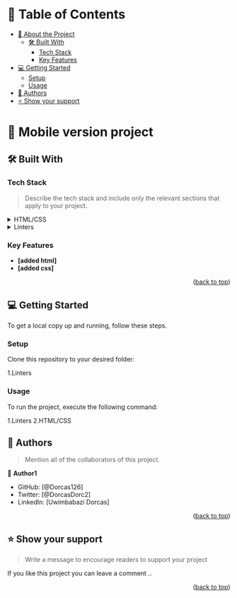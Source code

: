 
<!-- TABLE OF CONTENTS -->

# 📗 Table of Contents

- [📖 About the Project](#about-project)
  - [🛠 Built With](#built-with)
    - [Tech Stack](#tech-stack)
    - [Key Features](#key-features)
- [💻 Getting Started](#getting-started)
  - [Setup](#setup)
  - [Usage](#usage)
- [👥 Authors](#authors)
- [⭐️ Show your support](#support)


<!-- PROJECT DESCRIPTION -->

# 📖 Mobile version project


## 🛠 Built With <a name="built-with"></a>

### Tech Stack <a name="tech-stack"></a>

> Describe the tech stack and include only the relevant sections that apply to your project.

<details>
  <summary>HTML/CSS</summary>
  <ul>
    <li>HTML/CSS</li>
  </ul>
</details>

<details>
  <summary>Linters</summary>
  <ul>
    <li>Linters</li>
  </ul>
</details>

<!-- Features -->

### Key Features <a name="key-features"></a>

- **[added html]**
- **[added css]**

<p align="right">(<a href="#readme-top">back to top</a>)</p>

<!-- GETTING STARTED -->

## 💻 Getting Started <a name="getting-started"></a>

To get a local copy up and running, follow these steps.

### Setup

Clone this repository to your desired folder:

1.Linters

### Usage

To run the project, execute the following command:

1.Linters
2.HTML/CSS

<!-- AUTHORS -->

## 👥 Authors <a name="authors"></a>

> Mention all of the collaborators of this project.

👤 **Author1**

- GitHub: [@Dorcas126]
- Twitter: [@DorcasDorc2]
- LinkedIn: [Uwimbabazi Dorcas]

<p align="right">(<a href="#readme-top">back to top</a>)</p>

<!-- SUPPORT -->

## ⭐️ Show your support <a name="support"></a>

> Write a message to encourage readers to support your project

If you like this project you can leave a comment ..

<p align="right">(<a href="#readme-top">back to top</a>)</p>




